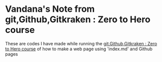 # Vandana's Note from git,Github,Gitkraken : Zero to Hero course

These are codes I have made while running the [git,Github,Gitkraken : Zero to Hero course](https://srse-git-github-zero2hero.netlify.app/)
of how to make a web page using 'index.md' and Github pages

